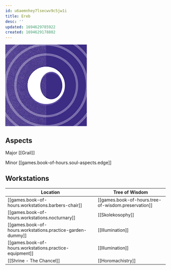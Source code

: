 ```yaml
---
id: u6aemnhey7lsecwv9c5jw1i
title: Ereb
desc: ''
updated: 1694629785922
created: 1694629178802
---
```

![Ereb](assets/ereb-icon.png)

## Aspects
Major [[Grail]]

Minor [[games.book-of-hours.soul-aspects.edge]]

## Workstations


Location | Tree of Wisdom |
---------|----------|
|[[games.book-of-hours.workstations.barbers-chair]] | [[games.book-of-hours.tree-of-wisdom.preservation]]|
|[[games.book-of-hours.workstations.nocturnary]] | [[Skolekosophy]] |
|[[games.book-of-hours.workstations.practice-garden-dummy]]| [[Illumination]] |
|[[games.book-of-hours.workstations.practice-equipment]]| [[Illumination]] |
| [[Shrine - The Chancel]] | [[Horomachistry]] |
